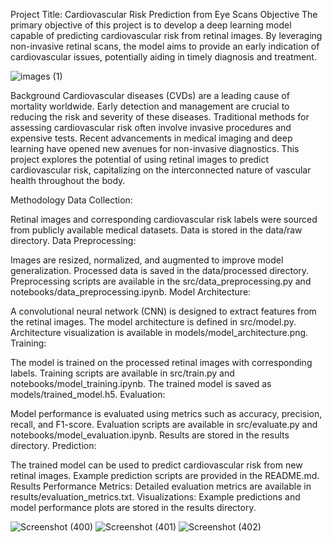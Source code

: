 Project Title: Cardiovascular Risk Prediction from Eye Scans
Objective
The primary objective of this project is to develop a deep learning model capable of predicting cardiovascular risk from retinal images. By leveraging non-invasive retinal scans, the model aims to provide an early indication of cardiovascular issues, potentially aiding in timely diagnosis and treatment.


![images (1)](https://github.com/user-attachments/assets/ce4d0b09-bb09-4242-8959-6cf4d4feb40a)


Background
Cardiovascular diseases (CVDs) are a leading cause of mortality worldwide. Early detection and management are crucial to reducing the risk and severity of these diseases. Traditional methods for assessing cardiovascular risk often involve invasive procedures and expensive tests. Recent advancements in medical imaging and deep learning have opened new avenues for non-invasive diagnostics. This project explores the potential of using retinal images to predict cardiovascular risk, capitalizing on the interconnected nature of vascular health throughout the body.

Methodology
Data Collection:

Retinal images and corresponding cardiovascular risk labels were sourced from publicly available medical datasets.
Data is stored in the data/raw directory.
Data Preprocessing:

Images are resized, normalized, and augmented to improve model generalization.
Processed data is saved in the data/processed directory.
Preprocessing scripts are available in the src/data_preprocessing.py and notebooks/data_preprocessing.ipynb.
Model Architecture:

A convolutional neural network (CNN) is designed to extract features from the retinal images.
The model architecture is defined in src/model.py.
Architecture visualization is available in models/model_architecture.png.
Training:

The model is trained on the processed retinal images with corresponding labels.
Training scripts are available in src/train.py and notebooks/model_training.ipynb.
The trained model is saved as models/trained_model.h5.
Evaluation:

Model performance is evaluated using metrics such as accuracy, precision, recall, and F1-score.
Evaluation scripts are available in src/evaluate.py and notebooks/model_evaluation.ipynb.
Results are stored in the results directory.
Prediction:

The trained model can be used to predict cardiovascular risk from new retinal images.
Example prediction scripts are provided in the README.md.
Results
Performance Metrics: Detailed evaluation metrics are available in results/evaluation_metrics.txt.
Visualizations: Example predictions and model performance plots are stored in the results directory.

![Screenshot (400)](https://github.com/Santhosh-RP/Cardiovascular-risks-from-an-eye-scan/assets/109569208/b3c26217-df2f-4659-a296-a5ab86a94375)
![Screenshot (401)](https://github.com/Santhosh-RP/Cardiovascular-risks-from-an-eye-scan/assets/109569208/6c1cda12-bae2-43f5-aaa7-cf549a01bb40)
![Screenshot (402)](https://github.com/Santhosh-RP/Cardiovascular-risks-from-an-eye-scan/assets/109569208/8c573a8e-395c-43f1-b55a-5ad37c990912)




